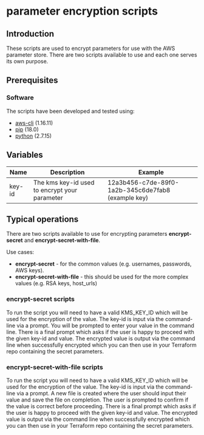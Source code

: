 # parameter encryption scripts

## Introduction

These scripts are used to encrypt parameters for use with the AWS parameter store. There are two scripts available to use and each one serves its own purpose.

## Prerequisites

### Software

The scripts have been developed and tested using:

- [aws-cli](https://docs.aws.amazon.com/cli/latest/userguide/cli-chap-install.html) (1.16.11)
- [pip](https://pip.pypa.io/en/stable/installing/) (18.0)
- [python](https://www.python.org/) (2.7.15)

## Variables

Name                    | Description                                                          | Example
----------------------- | -------------------------------------------------------------------- | ------------
key-id                  | The kms key-id used to encrypt your parameter                        | 12a3b456-c7de-89f0-1a2b-345c6de7fab8 (example key)


## Typical operations

There are two scripts available to use for encrypting parameters **encrypt-secret** and **encrypt-secret-with-file**.

Use cases:
- **encrypt-secret** - for the common values (e.g. usernames, passwords, AWS keys).
- **encrypt-secret-with-file** - this should be used for the more complex values (e.g. RSA keys, host_urls)

### encrypt-secret scripts

To run the script you will need to have a valid KMS_KEY_ID which will be used for the encryption of the value. The key-id is input via the command-line via a prompt. You will be prompted to enter your value in the command line. There is a final prompt which asks if the user is happy to proceed with the given key-id and value. The encrypted value is output via the command line when successfully encrypted which you can then use in your Terraform repo containing the secret parameters.

### encrypt-secret-with-file scripts

To run the script you will need to have a valid KMS_KEY_ID which will be used for the encryption of the value. The key-id is input via the command-line via a prompt. A new file is created where the user should input their value and save the file on completion. The user is prompted to confirm if the value is correct before proceeding. There is a final prompt which asks if the user is happy to proceed with the given key-id and value. The encrypted value is output via the command line when successfully encrypted which you can then use in your Terraform repo containing the secret parameters.
